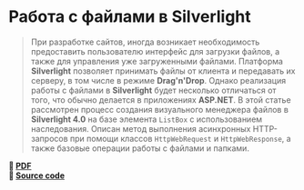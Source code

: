 # Работа с файлами в Silverlight

> При разработке сайтов, иногда возникает необходимость предоставить пользователю интерфейс для загрузки файлов, а также для управления уже загруженными файлами.
> Платформа **Silverlight** позволяет принимать файлы от клиента и передавать их серверу, в том числе в режиме **Drag'n'Drop**.
> Однако реализация работы с файлами в **Silverlight** будет несколько отличаться от того, что обычно делается в приложениях **ASP.NET**.
> В этой статье рассмотрен процесс создания визуального менеджера файлов в **Silverlight 4.0** на базе элемента `ListBox` с использованием наследования.
> Описан метод выполнения асинхронных HTTP-запросов при помощи классов `HttpWebRequest` и `HttpWebResponse`, а также базовые операции работы с файлами и папками.

**:eyes: [PDF](FileManager_Silverlight.pdf)**  
**:floppy_disk: [Source code](../assets/FileManager.zip)**
